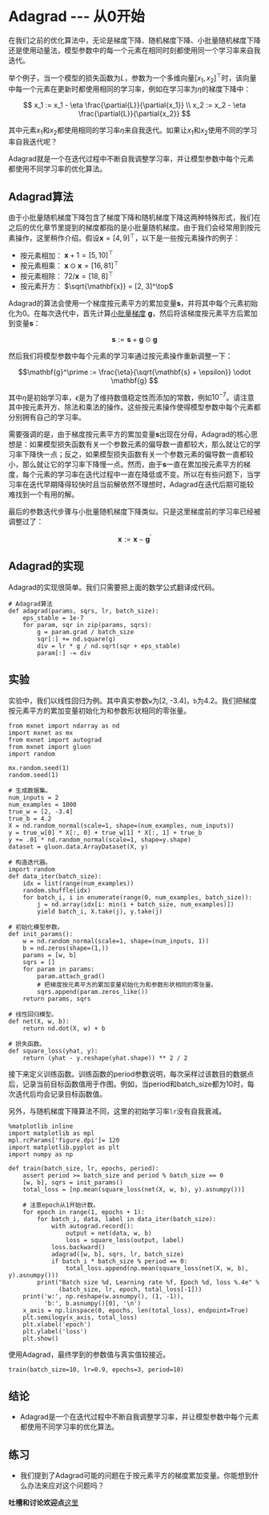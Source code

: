 # Adagrad --- 从0开始


在我们之前的优化算法中，无论是梯度下降、随机梯度下降、小批量随机梯度下降还是使用动量法，模型参数中的每一个元素在相同时刻都使用同一个学习率来自我迭代。

举个例子，当一个模型的损失函数为$L$，参数为一个多维向量$[x_1, x_2]^\top$时，该向量中每一个元素在更新时都使用相同的学习率，例如在学习率为$\eta$的梯度下降中：

$$
x_1 := x_1 - \eta \frac{\partial{L}}{\partial{x_1}} \\
x_2 := x_2 - \eta \frac{\partial{L}}{\partial{x_2}}
$$

其中元素$x_1$和$x_2$都使用相同的学习率$\eta$来自我迭代。如果让$x_1$和$x_2$使用不同的学习率自我迭代呢？


Adagrad就是一个在迭代过程中不断自我调整学习率，并让模型参数中每个元素都使用不同学习率的优化算法。


## Adagrad算法

由于小批量随机梯度下降包含了梯度下降和随机梯度下降这两种特殊形式，我们在之后的优化章节里提到的梯度都指的是小批量随机梯度。由于我们会经常用到按元素操作，这里稍作介绍。假设$\mathbf{x} = [4, 9]^\top$，以下是一些按元素操作的例子：

* 按元素相加： $\mathbf{x} + 1 = [5, 10]^\top$
* 按元素相乘： $\mathbf{x} \odot \mathbf{x} = [16, 81]^\top$
* 按元素相除： $72 / \mathbf{x} = [18, 8]^\top$
* 按元素开方： $\sqrt{\mathbf{x}} = [2, 3]^\top$

Adagrad的算法会使用一个梯度按元素平方的累加变量$\mathbf{s}$，并将其中每个元素初始化为0。在每次迭代中，首先计算[小批量梯度](gd-sgd-scratch.md) $\mathbf{g}$，然后将该梯度按元素平方后累加到变量$\mathbf{s}$：

$$\mathbf{s} := \mathbf{s} + \mathbf{g} \odot \mathbf{g} $$

然后我们将模型参数中每个元素的学习率通过按元素操作重新调整一下：

$$\mathbf{g}^\prime := \frac{\eta}{\sqrt{\mathbf{s} + \epsilon}} \odot \mathbf{g} $$

其中$\eta$是初始学习率，$\epsilon$是为了维持数值稳定性而添加的常数，例如$10^{-7}$。请注意其中按元素开方、除法和乘法的操作。这些按元素操作使得模型参数中每个元素都分别拥有自己的学习率。

需要强调的是，由于梯度按元素平方的累加变量$\mathbf{s}$出现在分母，Adagrad的核心思想是：如果模型损失函数有关一个参数元素的偏导数一直都较大，那么就让它的学习率下降快一点；反之，如果模型损失函数有关一个参数元素的偏导数一直都较小，那么就让它的学习率下降慢一点。然而，由于$\mathbf{s}$一直在累加按元素平方的梯度，每个元素的学习率在迭代过程中一直在降低或不变。所以在有些问题下，当学习率在迭代早期降得较快时且当前解依然不理想时，Adagrad在迭代后期可能较难找到一个有用的解。

最后的参数迭代步骤与小批量随机梯度下降类似。只是这里梯度前的学习率已经被调整过了：

$$\mathbf{x} := \mathbf{x} - \mathbf{g}^\prime $$




## Adagrad的实现

Adagrad的实现很简单。我们只需要把上面的数学公式翻译成代码。

```{.python .input  n=1}
# Adagrad算法
def adagrad(params, sqrs, lr, batch_size):
    eps_stable = 1e-7
    for param, sqr in zip(params, sqrs):
        g = param.grad / batch_size
        sqr[:] += nd.square(g)
        div = lr * g / nd.sqrt(sqr + eps_stable)
        param[:] -= div
```

## 实验

实验中，我们以线性回归为例。其中真实参数`w`为[2, -3.4]，`b`为4.2。我们把梯度按元素平方的累加变量初始化为和参数形状相同的零张量。

```{.python .input  n=2}
from mxnet import ndarray as nd
import mxnet as mx
from mxnet import autograd
from mxnet import gluon
import random

mx.random.seed(1)
random.seed(1)

# 生成数据集。
num_inputs = 2
num_examples = 1000
true_w = [2, -3.4]
true_b = 4.2
X = nd.random_normal(scale=1, shape=(num_examples, num_inputs))
y = true_w[0] * X[:, 0] + true_w[1] * X[:, 1] + true_b
y += .01 * nd.random_normal(scale=1, shape=y.shape)
dataset = gluon.data.ArrayDataset(X, y)

# 构造迭代器。
import random
def data_iter(batch_size):
    idx = list(range(num_examples))
    random.shuffle(idx)
    for batch_i, i in enumerate(range(0, num_examples, batch_size)):
        j = nd.array(idx[i: min(i + batch_size, num_examples)])
        yield batch_i, X.take(j), y.take(j)

# 初始化模型参数。
def init_params():
    w = nd.random_normal(scale=1, shape=(num_inputs, 1))
    b = nd.zeros(shape=(1,))
    params = [w, b]
    sqrs = []
    for param in params:
        param.attach_grad()
        # 把梯度按元素平方的累加变量初始化为和参数形状相同的零张量。
        sqrs.append(param.zeros_like())
    return params, sqrs

# 线性回归模型。
def net(X, w, b):
    return nd.dot(X, w) + b

# 损失函数。
def square_loss(yhat, y):
    return (yhat - y.reshape(yhat.shape)) ** 2 / 2
```

接下来定义训练函数。训练函数的period参数说明，每次采样过该数目的数据点后，记录当前目标函数值用于作图。例如，当period和batch_size都为10时，每次迭代后均会记录目标函数值。

另外，与随机梯度下降算法不同，这里的初始学习率`lr`没有自我衰减。

```{.python .input  n=3}
%matplotlib inline
import matplotlib as mpl
mpl.rcParams['figure.dpi']= 120
import matplotlib.pyplot as plt
import numpy as np

def train(batch_size, lr, epochs, period):
    assert period >= batch_size and period % batch_size == 0
    [w, b], sqrs = init_params()
    total_loss = [np.mean(square_loss(net(X, w, b), y).asnumpy())]

    # 注意epoch从1开始计数。
    for epoch in range(1, epochs + 1):
        for batch_i, data, label in data_iter(batch_size):
            with autograd.record():
                output = net(data, w, b)
                loss = square_loss(output, label)
            loss.backward()
            adagrad([w, b], sqrs, lr, batch_size)
            if batch_i * batch_size % period == 0:
                total_loss.append(np.mean(square_loss(net(X, w, b), y).asnumpy()))
        print("Batch size %d, Learning rate %f, Epoch %d, loss %.4e" % 
              (batch_size, lr, epoch, total_loss[-1]))
    print('w:', np.reshape(w.asnumpy(), (1, -1)), 
          'b:', b.asnumpy()[0], '\n')
    x_axis = np.linspace(0, epochs, len(total_loss), endpoint=True)
    plt.semilogy(x_axis, total_loss)
    plt.xlabel('epoch')
    plt.ylabel('loss')
    plt.show()
```

使用Adagrad，最终学到的参数值与真实值较接近。

```{.python .input  n=4}
train(batch_size=10, lr=0.9, epochs=3, period=10)
```

## 结论

* Adagrad是一个在迭代过程中不断自我调整学习率，并让模型参数中每个元素都使用不同学习率的优化算法。


## 练习

* 我们提到了Adagrad可能的问题在于按元素平方的梯度累加变量。你能想到什么办法来应对这个问题吗？

**吐槽和讨论欢迎点**[这里]()

